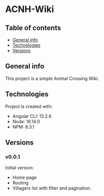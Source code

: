 # ACNH-Wiki

## Table of contents
* [General info](#general-info)
* [Technologies](#technologies)
* [Versions](#versions)

## General info
This project is a simple Animal Crossing Wiki.

## Technologies
Project is created with:
* Angular CLI: 13.2.6
* Node: 16.14.0
* NPM: 8.3.1

## Versions
### v0.0.1
Initial version:
 * Home page
 * Routing
 * Villagers list with filter and pagination.
